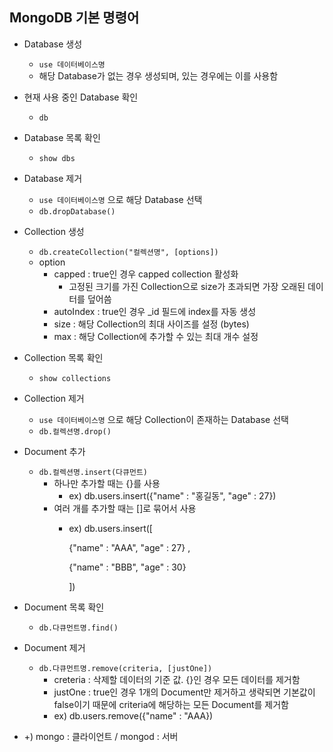 ## MongoDB 기본 명령어

- Database 생성
    - `use 데이터베이스명`
    - 해당 Database가 없는 경우 생성되며, 있는 경우에는 이를 사용함
- 현재 사용 중인 Database 확인
    - `db`
- Database 목록 확인
    - `show dbs`
- Database 제거
    - `use 데이터베이스명` 으로 해당 Database 선택
    - `db.dropDatabase()`
- Collection 생성
    - `db.createCollection("컬렉션명", [options])`
    - option
        - capped : true인 경우 capped collection 활성화
            - 고정된 크기를 가진 Collection으로 size가 초과되면 가장 오래된 데이터를 덮어씀
        - autoIndex : true인 경우 _id 필드에 index를 자동 생성
        - size : 해당 Collection의 최대 사이즈를 설정 (bytes)
        - max : 해당 Collection에 추가할 수 있는 최대 개수 설정
- Collection 목록 확인
    - `show collections`
- Collection 제거
    - `use 데이터베이스명` 으로 해당 Collection이 존재하는 Database 선택
    - `db.컬렉션명.drop()`
- Document 추가
    - `db.컬렉션명.insert(다큐먼트)`
        - 하나만 추가할 때는 {}를 사용
            - ex) db.users.insert({"name" : "홍길동", "age" : 27})
        - 여러 개를 추가할 때는 []로 묶어서 사용
            - ex) db.users.insert([

                {"name" : "AAA", "age" : 27} ,

                {"name" : "BBB", "age" : 30}

                ])

- Document 목록 확인
    - `db.다큐먼트명.find()`
- Document 제거
    - `db.다큐먼트명.remove(criteria, [justOne])`
        - creteria : 삭제할 데이터의 기준 값. {}인 경우 모든 데이터를 제거함
        - justOne : true인 경우 1개의 Document만 제거하고 생략되면 기본값이 false이기 때문에 criteria에 해당하는 모든 Document를 제거함
        - ex) db.users.remove({"name" : "AAA})
- +)  mongo : 클라이언트 / mongod : 서버
